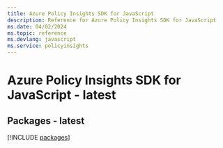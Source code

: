 ```yaml
---
title: Azure Policy Insights SDK for JavaScript
description: Reference for Azure Policy Insights SDK for JavaScript
ms.date: 04/02/2024
ms.topic: reference
ms.devlang: javascript
ms.service: policyinsights
---
```

# Azure Policy Insights SDK for JavaScript - latest
## Packages - latest
[!INCLUDE [packages](policy-insights-index.md)]